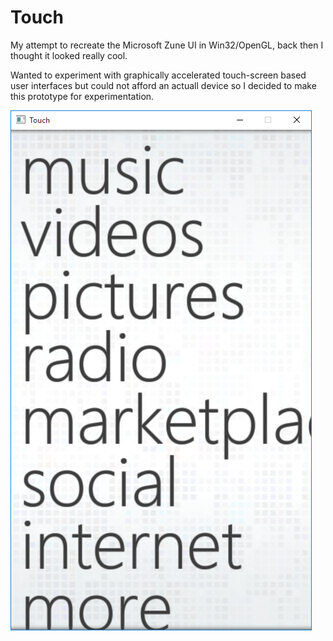 # Touch
My attempt to recreate the Microsoft Zune UI in Win32/OpenGL, back then I thought it looked really cool.

Wanted to experiment with graphically accelerated touch-screen based user interfaces but could not afford an actuall device so I decided to make this prototype for experimentation.

![Screenshot](Screenshot.png)
